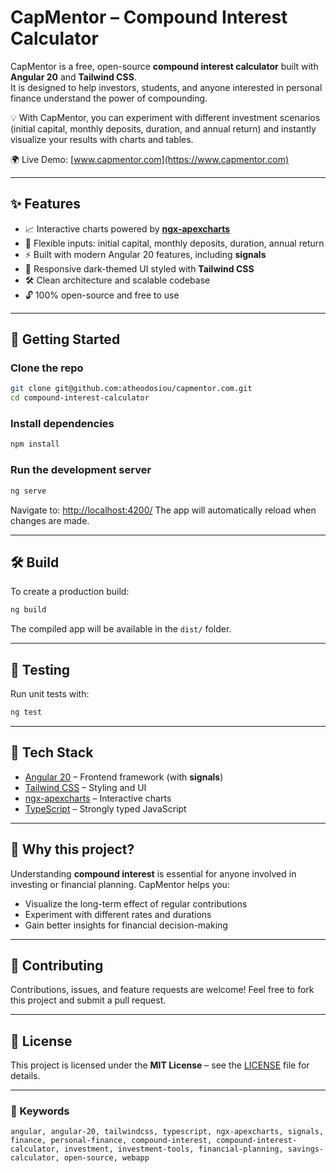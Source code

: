 # CapMentor – Compound Interest Calculator

CapMentor is a free, open-source **compound interest calculator** built with **Angular 20** and **Tailwind CSS**.  
It is designed to help investors, students, and anyone interested in personal finance understand the power of compounding.  

💡 With CapMentor, you can experiment with different investment scenarios (initial capital, monthly deposits, duration, and annual return) and instantly visualize your results with charts and tables.

🌍 Live Demo: [www.capmentor.com](https://www.capmentor.com)  

---

## ✨ Features
- 📈 Interactive charts powered by **[ngx-apexcharts](https://apexcharts.com/angular-chart-demos/)**  
- 🧮 Flexible inputs: initial capital, monthly deposits, duration, annual return  
- ⚡ Built with modern Angular 20 features, including **signals**  
- 🌙 Responsive dark-themed UI styled with **Tailwind CSS**  
- 🛠 Clean architecture and scalable codebase  
- 🔓 100% open-source and free to use  

---

## 🚀 Getting Started

### Clone the repo
```bash
git clone git@github.com:atheodosiou/capmentor.com.git
cd compound-interest-calculator
````

### Install dependencies

```bash
npm install
```

### Run the development server

```bash
ng serve
```

Navigate to: [http://localhost:4200/](http://localhost:4200/)
The app will automatically reload when changes are made.

---

## 🛠️ Build

To create a production build:

```bash
ng build
```

The compiled app will be available in the `dist/` folder.

---

## 🧪 Testing

Run unit tests with:

```bash
ng test
```

---

## 📂 Tech Stack

* [Angular 20](https://angular.dev/) – Frontend framework (with **signals**)
* [Tailwind CSS](https://tailwindcss.com/) – Styling and UI
* [ngx-apexcharts](https://github.com/apexcharts/ngx-apexcharts) – Interactive charts
* [TypeScript](https://www.typescriptlang.org/) – Strongly typed JavaScript

---

## 🎯 Why this project?

Understanding **compound interest** is essential for anyone involved in investing or financial planning.
CapMentor helps you:

* Visualize the long-term effect of regular contributions
* Experiment with different rates and durations
* Gain better insights for financial decision-making

---

## 🤝 Contributing

Contributions, issues, and feature requests are welcome!
Feel free to fork this project and submit a pull request.

---

## 📜 License

This project is licensed under the **MIT License** – see the [LICENSE](LICENSE) file for details.

---

### 🔑 Keywords

`angular, angular-20, tailwindcss, typescript, ngx-apexcharts, signals, finance, personal-finance, compound-interest, compound-interest-calculator, investment, investment-tools, financial-planning, savings-calculator, open-source, webapp`

